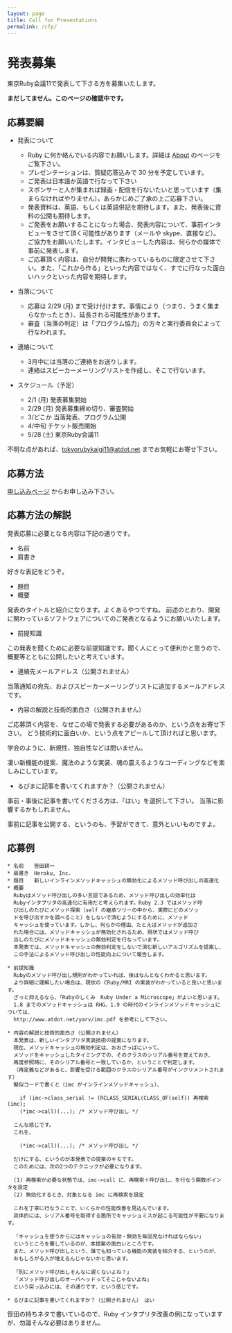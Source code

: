 ```yaml
---
layout: page
title: Call for Presentations
permalink: /cfp/
---
```


# 発表募集

東京Ruby会議11で発表して下さる方を募集いたします。

**まだしてません。このページの確認中です。**

## 応募要綱

* 発表について
  * Ruby に何か絡んでいる内容でお願いします。詳細は [About](../about/) のページをご覧下さい。
  * プレゼンテーションは、質疑応答込みで 30 分を予定しています。
  * ご発表は日本語か英語で行なって下さい
  * スポンサーと人が集まれば録画・配信を行ないたいと思っています（集まらなければやりません）。あらかじめご了承の上ご応募下さい。
  * 発表資料は、英語、もしくは英語併記を期待します。また、発表後に資料の公開も期待します。
  * ご発表をお願いすることになった場合、発表内容について、事前インタビューをさせて頂く可能性があります（メールや skype、直接など）。ご協力をお願いいたします。インタビューした内容は、何らかの媒体で事前に発表します。
  * ご応募頂く内容は、自分が開発に携わっているものに限定させて下さい。また、「これから作る」といった内容ではなく、すでに行なった面白いハックといった内容を期待します。
* 当落について
  * 応募は 2/29 (月) まで受け付けます。事情により（つまり、うまく集まらなかったとき）、延長される可能性があります。
  * 審査（当落の判定）は「プログラム協力」の方々と実行委員会によって行なわれます。
* 連絡について
  * 3月中には当落のご連絡をお送りします。
  * 連絡はスピーカーメーリングリストを作成し、そこで行ないます。

* スケジュール（予定）
  * 2/1 (月) 発表募集開始
  * 2/29 (月) 発表募集締め切り、審査開始
  * 3/どこか 当落発表、プログラム公開
  * 4/中旬 チケット販売開始
  * 5/28 (土) 東京Ruby会議11

不明な点があれば、<tokyorubykaigi11@atdot.net> までお気軽にお寄せ下さい。

## 応募方法

[申し込みページ](...) からお申し込み下さい。

## 応募方法の解説

発表応募に必要となる内容は下記の通りです。

* 名前
* 肩書き

好きな表記をどうぞ。

* 題目
* 概要

発表のタイトルと紹介になります。よくあるやつですね。
前述のとおり、開発に関わっているソフトウェアについてのご発表となるようにお願いいたします。

* 前提知識

この発表を聞くために必要な前提知識です。聞く人にとって便利かと思うので、概要等とともに公開したいと考えています。

* 連絡先メールアドレス（公開されません）

当落通知の宛先、およびスピーカーメーリングリストに追加するメールアドレスです。

* 内容の解説と技術的面白さ（公開されません）

ご応募頂く内容を、なぜこの場で発表する必要があるのか、という点をお寄せ下さい。
どう技術的に面白いか、という点をアピールして頂ければと思います。

学会のように、新規性、独自性などは問いません。

凄い新機能の提案、魔法のような実装、魂の震えるようなコーディングなどを楽しみにしています。

* るびまに記事を書いてくれますか？（公開されません）

事前・事後に記事を書いてくださる方は、「はい」を選択して下さい。
当落に影響するかもしれません。

事前に記事を公開する、というのも、予習ができて、意外といいものですよ。

## 応募例

	* 名前　　笹田耕一
	* 肩書き　Heroku, Inc.
	* 題目　　新しいインラインメソッドキャッシュの無効化によるメソッド呼び出しの高速化
	* 概要
	  Rubyはメソッド呼び出しの多い言語であるため、メソッド呼び出しの効率化は
	  Rubyインタプリタの高速化に有用だと考えられます。Ruby 2.3 ではメソッド呼
	  び出しのたびにメソッド探索（self の継承ツリーの中から、実際にどのメソッ
	  ドを呼び出すかを調べること）をしないで済むようにするために、メソッド
	  キャッシュを使っています。しかし、何らかの理由、たとえばメソッドが追加さ
	  れた場合には、メソッドキャッシュが無効化されるため、現状ではメソッド呼び
	  出しのたびにメソッドキャッシュの無効判定を行なっています。
	  本発表では、メソッドキャッシュの無効判定をしないで済む新しいアルゴリズムを提案し、
	  この手法によるメソッド呼び出しの性能向上について報告します。
	
	* 前提知識
	  Rubyのメソッド呼び出し規則がわかっていれば、後はなんとなくわかると思います。
	  より詳細に理解したい場合は、現状の CRuby/MRI の実装がわかっていると良いと思います。
	  ざっと抑えるなら、「Rubyのしくみ　Ruby Under a Microscope」がよいと思います。
	  1.8 までのメソッドキャッシュは RHG、1.9 の時代のインラインメソッドキャッシュについては、
	  http://www.atdot.net/yarv/imc.pdf を参考にして下さい。
	
	* 内容の解説と技術的面白さ（公開されません）
	  本発表は、新しいインタプリタ実装技術の提案になります。
	  現在、メソッドキャッシュの無効判定は、おおざっぱにいって、
	  メソッドをキャッシュしたタイミングでの、そのクラスのシリアル番号を覚えておき、
	  再度参照時に、そのシリアル番号と一致しているか、ということで判定します。
	  （再定義などがあると、影響を受ける範囲のクラスのシリアル番号がインクリメントされます）
	  擬似コードで書くと（imc がインラインメソッドキャッシュ）、

	    if (imc->class_serial != (RCLASS_SERIAL(CLASS_OF(self)) 再検索(imc);
	    (*imc->call)(...); /* メソッド呼び出し */

	  こんな感じです。
	  これを、
	
	    (*imc->call)(...); /* メソッド呼び出し */
	
	  だけにする、というのが本発表での提案のキモです。
	  このためには、次の2つのテクニックが必要になります。
	  
	  (1) 再検索が必要な状態では、imc->call に、再検索＋呼び出し、を行なう関数ポインタを設定
	  (2) 無効化するとき、対象となる imc に再検索を設定
	  
	  これを丁寧に行なうことで、いくらかの性能改善を見込んでいます。
	  具体的には、シリアル番号を取得する箇所でキャッシュミスが起こる可能性が不要になります。
	  
	  「キャッシュを使うからにはキャッシュの有効・無効を毎回見なければならない」
	  というところを覆しているのが、本提案の面白いところです。
	  また、メソッド呼び出しという、誰でも知っている機能の実装を紹介する、というのが、
	  おもしろがる人が増えるんじゃないかと思います。
	
	  「別にメソッド呼び出しそんなに遅くないよね？」
	  「メソッド呼び出しのオーバヘッドってそこじゃないよね」
	  という突っ込みには、その通りです、という感じです。
	
	* るびまに記事を書いてくれますか？（公開されません）　はい

笹田の持ちネタで書いているので、Ruby インタプリタ改善の例になっていますが、勿論そんな必要はありません。
